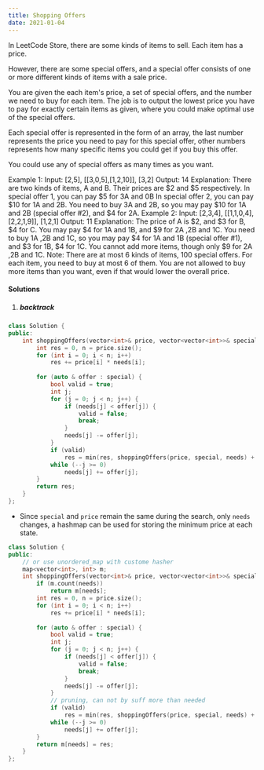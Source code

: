 ```yaml
---
title: Shopping Offers
date: 2021-01-04
---
```

In LeetCode Store, there are some kinds of items to sell. Each item has a price.

However, there are some special offers, and a special offer consists of one or more different kinds of items with a sale price.

You are given the each item's price, a set of special offers, and the number we need to buy for each item. The job is to output the lowest price you have to pay for exactly certain items as given, where you could make optimal use of the special offers.

Each special offer is represented in the form of an array, the last number represents the price you need to pay for this special offer, other numbers represents how many specific items you could get if you buy this offer.

You could use any of special offers as many times as you want.

Example 1:
Input: [2,5], [[3,0,5],[1,2,10]], [3,2]
Output: 14
Explanation: 
There are two kinds of items, A and B. Their prices are $2 and $5 respectively. 
In special offer 1, you can pay $5 for 3A and 0B
In special offer 2, you can pay $10 for 1A and 2B. 
You need to buy 3A and 2B, so you may pay $10 for 1A and 2B (special offer #2), and $4 for 2A.
Example 2:
Input: [2,3,4], [[1,1,0,4],[2,2,1,9]], [1,2,1]
Output: 11
Explanation: 
The price of A is $2, and $3 for B, $4 for C. 
You may pay $4 for 1A and 1B, and $9 for 2A ,2B and 1C. 
You need to buy 1A ,2B and 1C, so you may pay $4 for 1A and 1B (special offer #1), and $3 for 1B, $4 for 1C. 
You cannot add more items, though only $9 for 2A ,2B and 1C.
Note:
There are at most 6 kinds of items, 100 special offers.
For each item, you need to buy at most 6 of them.
You are not allowed to buy more items than you want, even if that would lower the overall price.

#### Solutions

1. ##### backtrack

```cpp
class Solution {
public:
    int shoppingOffers(vector<int>& price, vector<vector<int>>& special, vector<int>& needs) {
        int res = 0, n = price.size();
        for (int i = 0; i < n; i++)
            res += price[i] * needs[i];
        
        for (auto & offer : special) {
            bool valid = true;
            int j;
            for (j = 0; j < n; j++) {
                if (needs[j] < offer[j]) {
                    valid = false;
                    break;
                }
                needs[j] -= offer[j];
            }
            if (valid)
                res = min(res, shoppingOffers(price, special, needs) + offer.back());
            while (--j >= 0)
                needs[j] += offer[j];
        }
        return res;
    }
};
```


- Since `special` and `price` remain the same during the search, only `needs` changes, a hashmap can be used for storing the minimum price at each state. 

```cpp
class Solution {
public:
    // or use unordered_map with custome hasher
    map<vector<int>, int> m;
    int shoppingOffers(vector<int>& price, vector<vector<int>>& special, vector<int>& needs) {
        if (m.count(needs))
            return m[needs];
        int res = 0, n = price.size();
        for (int i = 0; i < n; i++)
            res += price[i] * needs[i];
        
        for (auto & offer : special) {
            bool valid = true;
            int j;
            for (j = 0; j < n; j++) {
                if (needs[j] < offer[j]) {
                    valid = false;
                    break;
                }
                needs[j] -= offer[j];
            }
            // pruning, can not by suff more than needed
            if (valid)
                res = min(res, shoppingOffers(price, special, needs) + offer.back());
            while (--j >= 0)
                needs[j] += offer[j];
        }
        return m[needs] = res;
    }
};
```